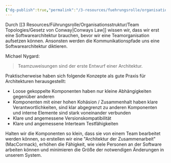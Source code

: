 ```yaml
---
{"dg-publish":true,"permalink":"/3-resources/fuehrungsrolle/organisationsstruktur/team-topologies/architektur-der-zusammenarbeit/","created":"2024-06-23T19:53:53.110+02:00","updated":"2024-04-29T07:29:30.901+02:00"}
---
```



Durch [[3 Resources/Führungsrolle/Organisationsstruktur/Team Topologies/Gesetz von Conway\|Conways Law]] wissen wir, dass wir erst eine Softwarearchitektur brauchen, bevor wir eine Teamorganisation aufsetzen können. Ansonsten werden die Kommunikationspfade uns eine Softwarearchitektur diktieren.

Michael Nygard:
> Teamzuweisungen sind der erste Entwurf einer Architektur.

Praktischerweise haben sich folgende Konzepte als gute Praxis für Architekturen herausgestellt:
- Loose gekoppelte Komponenten haben nur kleine Abhängigkeiten gegenüber anderen
- Komponenten mit einer hohen Kohäsion / Zusammenhalt haben klare Verantwortlichkeiten, sind klar abgegrenzt zu anderen Komponenten und interne Elemente sind stark voneinander verbunden
- Klare und angemessene Versionskompatibilität
- Klare und angemessene Interteam Testfähigkeiten

Halten wir die Komponenten so klein, dass sie von einem Team bearbeitet werden können, so erstellen wir eine "Architektur der Zusammenarbeit" (MacCormack), erhöhen die Fähigkeit, wie viele Personen an der Software arbeiten können und minimieren die Größe der notwendigen Änderungen in unserem System.
